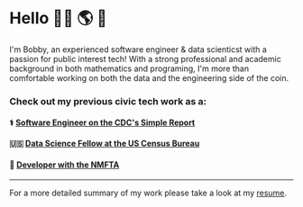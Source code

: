 # Hello 👨‍💻 🌎 👋

I'm Bobby, an experienced software engineer & data scienticst with a passion for public interest tech! With a strong professional and academic background in both mathematics and programing, I'm more than comfortable working on both the data and the engineering side of the coin. 


### Check out my previous civic tech work as a:
#### ⚕️  [Software Engineer on the CDC's Simple Report](https://github.com/CDCgov/prime-simplereport/pulls?q=is%3Apr+is%3Amerged+author%3Abobbywells52)
#### 🇺🇸 [Data Science Fellow at the US Census Bureau](https://github.com/codingitforward/cdfdemoday2021/blob/main/Bobby_Wells_Katie_Harris.pdf)
#### 🚸 [Developer with the NMFTA](https://github.com/hliu12/nmfta-code-for-good)

<!---
### Personal projects:
#### 🏀 [Check My Parlay](https://check-my-parlay.herokuapp.com/) 📊
- Check My Parlay is a full stack webapp that predcits safe basketball bets and displays data for the day's games with an interactive, user-facing dashboard.
--->


---
For a more detailed summary of my work please take a look at my [resume](https://drive.google.com/file/d/1bNcl974HPWox_RhT_gl2WOp9Yf8P6lo0/view?usp=sharing).
<!---
bobbywells52/bobbywells52 is a ✨ special ✨ repository because its `README.md` (this file) appears on your GitHub profile.
You can click the Preview link to take a look at your changes.
--->
